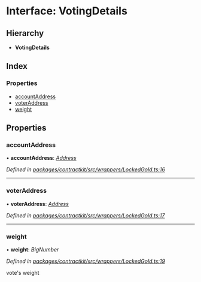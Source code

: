 # Interface: VotingDetails

## Hierarchy

* **VotingDetails**

## Index

### Properties

* [accountAddress](_wrappers_lockedgold_.votingdetails.md#accountaddress)
* [voterAddress](_wrappers_lockedgold_.votingdetails.md#voteraddress)
* [weight](_wrappers_lockedgold_.votingdetails.md#weight)

## Properties

###  accountAddress

• **accountAddress**: *[Address](../modules/_base_.md#address)*

*Defined in [packages/contractkit/src/wrappers/LockedGold.ts:16](https://github.com/celo-org/celo-monorepo/blob/6049da1fa/packages/contractkit/src/wrappers/LockedGold.ts#L16)*

___

###  voterAddress

• **voterAddress**: *[Address](../modules/_base_.md#address)*

*Defined in [packages/contractkit/src/wrappers/LockedGold.ts:17](https://github.com/celo-org/celo-monorepo/blob/6049da1fa/packages/contractkit/src/wrappers/LockedGold.ts#L17)*

___

###  weight

• **weight**: *BigNumber*

*Defined in [packages/contractkit/src/wrappers/LockedGold.ts:19](https://github.com/celo-org/celo-monorepo/blob/6049da1fa/packages/contractkit/src/wrappers/LockedGold.ts#L19)*

vote's weight
